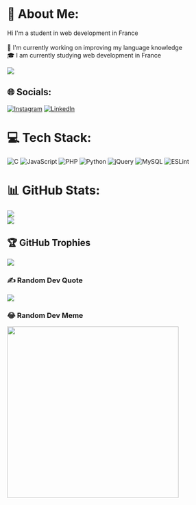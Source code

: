 # 💫 About Me:
Hi I'm a student in web development in France<br><br>📍 I'm currently working on improving my language knowledge<br>🎓 I am currently studying web development in France

[![](https://visitcount.itsvg.in/api?id=Coding-Diligence&icon=5&color=3)](https://visitcount.itsvg.in)
## 🌐 Socials:
[![Instagram](https://img.shields.io/badge/Instagram-%23E4405F.svg?logo=Instagram&logoColor=white)](https://instagram.com/https://www.instagram.com/kilian_psd/) [![LinkedIn](https://img.shields.io/badge/LinkedIn-%230077B5.svg?logo=linkedin&logoColor=white)](https://linkedin.com/in/www.linkedin.com/in/kilian-poussard-599470296) 

# 💻 Tech Stack:
![C](https://img.shields.io/badge/c-%2300599C.svg?style=flat&logo=c&logoColor=white) ![JavaScript](https://img.shields.io/badge/javascript-%23323330.svg?style=flat&logo=javascript&logoColor=%23F7DF1E) ![PHP](https://img.shields.io/badge/php-%23777BB4.svg?style=flat&logo=php&logoColor=white) ![Python](https://img.shields.io/badge/python-3670A0?style=flat&logo=python&logoColor=ffdd54) ![jQuery](https://img.shields.io/badge/jquery-%230769AD.svg?style=flat&logo=jquery&logoColor=white) ![MySQL](https://img.shields.io/badge/mysql-%2300000f.svg?style=flat&logo=mysql&logoColor=white) ![ESLint](https://img.shields.io/badge/ESLint-4B3263?style=flat&logo=eslint&logoColor=white)
# 📊 GitHub Stats:
![](https://github-readme-stats.vercel.app/api?username=Coding-Diligence&theme=dark&hide_border=false&include_all_commits=true&count_private=false)<br/>
![](https://github-readme-streak-stats.herokuapp.com/?user=Coding-Diligence&theme=dark&hide_border=false)<br/>

## 🏆 GitHub Trophies
![](https://github-profile-trophy.vercel.app/?username=Coding-Diligence&theme=darkhub&no-frame=false&no-bg=false&margin-w=4)

### ✍️ Random Dev Quote
![](https://quotes-github-readme.vercel.app/api?type=horizontal&theme=dark)

### 😂 Random Dev Meme
<img src='https://randommeme-five.vercel.app/' style="height: 400px;"/>

